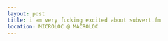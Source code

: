 ```yaml
---
layout: post
title: i am very fucking excited about subvert.fm
location: MICROLOC @ MACROLOC
---
```

